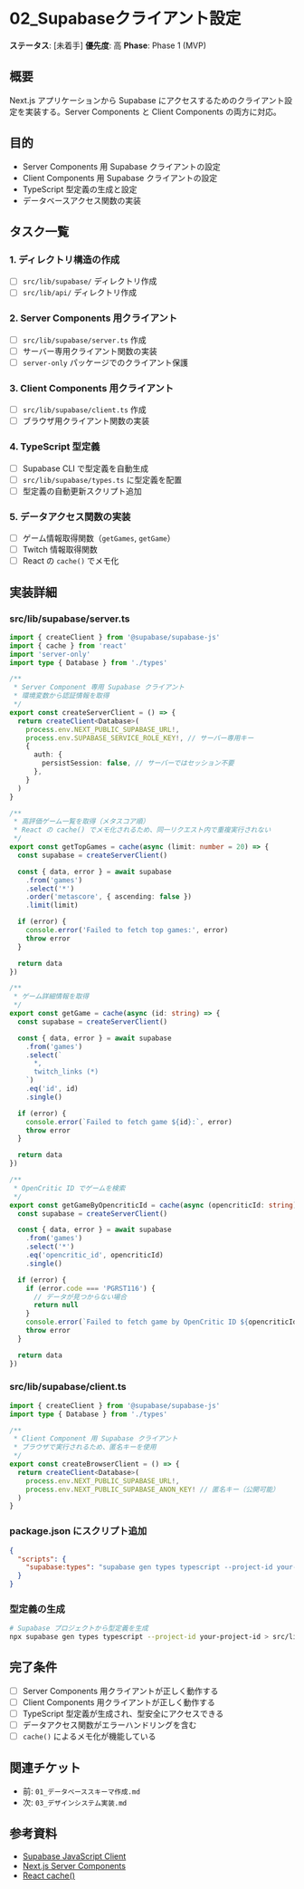 # 02_Supabaseクライアント設定

**ステータス**: [未着手]
**優先度**: 高
**Phase**: Phase 1 (MVP)

## 概要

Next.js アプリケーションから Supabase にアクセスするためのクライアント設定を実装する。Server Components と Client Components の両方に対応。

## 目的

- Server Components 用 Supabase クライアントの設定
- Client Components 用 Supabase クライアントの設定
- TypeScript 型定義の生成と設定
- データベースアクセス関数の実装

## タスク一覧

### 1. ディレクトリ構造の作成
- [ ] `src/lib/supabase/` ディレクトリ作成
- [ ] `src/lib/api/` ディレクトリ作成

### 2. Server Components 用クライアント
- [ ] `src/lib/supabase/server.ts` 作成
- [ ] サーバー専用クライアント関数の実装
- [ ] `server-only` パッケージでのクライアント保護

### 3. Client Components 用クライアント
- [ ] `src/lib/supabase/client.ts` 作成
- [ ] ブラウザ用クライアント関数の実装

### 4. TypeScript 型定義
- [ ] Supabase CLI で型定義を自動生成
- [ ] `src/lib/supabase/types.ts` に型定義を配置
- [ ] 型定義の自動更新スクリプト追加

### 5. データアクセス関数の実装
- [ ] ゲーム情報取得関数（`getGames`, `getGame`）
- [ ] Twitch 情報取得関数
- [ ] React の `cache()` でメモ化

## 実装詳細

### src/lib/supabase/server.ts

```typescript
import { createClient } from '@supabase/supabase-js'
import { cache } from 'react'
import 'server-only'
import type { Database } from './types'

/**
 * Server Component 専用 Supabase クライアント
 * 環境変数から認証情報を取得
 */
export const createServerClient = () => {
  return createClient<Database>(
    process.env.NEXT_PUBLIC_SUPABASE_URL!,
    process.env.SUPABASE_SERVICE_ROLE_KEY!, // サーバー専用キー
    {
      auth: {
        persistSession: false, // サーバーではセッション不要
      },
    }
  )
}

/**
 * 高評価ゲーム一覧を取得（メタスコア順）
 * React の cache() でメモ化されるため、同一リクエスト内で重複実行されない
 */
export const getTopGames = cache(async (limit: number = 20) => {
  const supabase = createServerClient()

  const { data, error } = await supabase
    .from('games')
    .select('*')
    .order('metascore', { ascending: false })
    .limit(limit)

  if (error) {
    console.error('Failed to fetch top games:', error)
    throw error
  }

  return data
})

/**
 * ゲーム詳細情報を取得
 */
export const getGame = cache(async (id: string) => {
  const supabase = createServerClient()

  const { data, error } = await supabase
    .from('games')
    .select(`
      *,
      twitch_links (*)
    `)
    .eq('id', id)
    .single()

  if (error) {
    console.error(`Failed to fetch game ${id}:`, error)
    throw error
  }

  return data
})

/**
 * OpenCritic ID でゲームを検索
 */
export const getGameByOpencriticId = cache(async (opencriticId: string) => {
  const supabase = createServerClient()

  const { data, error } = await supabase
    .from('games')
    .select('*')
    .eq('opencritic_id', opencriticId)
    .single()

  if (error) {
    if (error.code === 'PGRST116') {
      // データが見つからない場合
      return null
    }
    console.error(`Failed to fetch game by OpenCritic ID ${opencriticId}:`, error)
    throw error
  }

  return data
})
```

### src/lib/supabase/client.ts

```typescript
import { createClient } from '@supabase/supabase-js'
import type { Database } from './types'

/**
 * Client Component 用 Supabase クライアント
 * ブラウザで実行されるため、匿名キーを使用
 */
export const createBrowserClient = () => {
  return createClient<Database>(
    process.env.NEXT_PUBLIC_SUPABASE_URL!,
    process.env.NEXT_PUBLIC_SUPABASE_ANON_KEY! // 匿名キー（公開可能）
  )
}
```

### package.json にスクリプト追加

```json
{
  "scripts": {
    "supabase:types": "supabase gen types typescript --project-id your-project-id > src/lib/supabase/types.ts"
  }
}
```

### 型定義の生成

```bash
# Supabase プロジェクトから型定義を生成
npx supabase gen types typescript --project-id your-project-id > src/lib/supabase/types.ts
```

## 完了条件

- [ ] Server Components 用クライアントが正しく動作する
- [ ] Client Components 用クライアントが正しく動作する
- [ ] TypeScript 型定義が生成され、型安全にアクセスできる
- [ ] データアクセス関数がエラーハンドリングを含む
- [ ] `cache()` によるメモ化が機能している

## 関連チケット

- 前: `01_データベーススキーマ作成.md`
- 次: `03_デザインシステム実装.md`

## 参考資料

- [Supabase JavaScript Client](https://supabase.com/docs/reference/javascript)
- [Next.js Server Components](https://nextjs.org/docs/app/building-your-application/rendering/server-components)
- [React cache()](https://react.dev/reference/react/cache)
